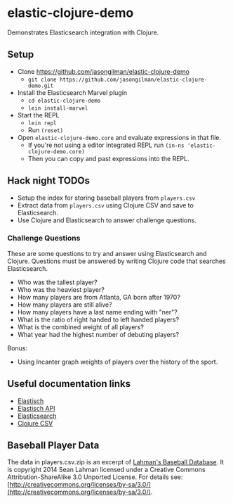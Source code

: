 # elastic-clojure-demo

Demonstrates Elasticsearch integration with Clojure.

## Setup

   - Clone https://github.com/jasongilman/elastic-clojure-demo
     - `git clone https://github.com/jasongilman/elastic-clojure-demo.git`
   - Install the Elasticsearch Marvel plugin
     - `cd elastic-clojure-demo`
     - `lein install-marvel`
   - Start the REPL
     - `lein repl`
     - Run `(reset)`
   - Open `elastic-clojure-demo.core` and evaluate expressions in that file.
     - If you're not using a editor integrated REPL run `(in-ns 'elastic-clojure-demo.core)`
     - Then you can copy and past expressions into the REPL.


## Hack night TODOs

  * Setup the index for storing baseball players from `players.csv`
  * Extract data from `players.csv` using Clojure CSV and save to Elasticsearch.
  * Use Clojure and Elasticsearch to answer challenge questions.

### Challenge Questions

These are some questions to try and answer using Elasticsearch and Clojure. Questions must be answered by writing Clojure code that searches Elasticsearch.

  * Who was the tallest player?
  * Who was the heaviest player?
  * How many players are from Atlanta, GA born after 1970?
  * How many players are still alive?
  * How many players have a last name ending with "ner"?
  * What is the ratio of right handed to left handed players?
  * What is the combined weight of all players?
  * What year had the highest number of debuting players?

Bonus:

  * Using Incanter graph weights of players over the history of the sport.


## Useful documentation links

  * [Elastisch](http://clojureelasticsearch.info)
  * [Elastisch API](http://reference.clojureelasticsearch.info)
  * [Elasticsearch](http://www.elasticsearch.org/guide/en/elasticsearch/reference/current/index.html)
  * [Clojure CSV](https://github.com/clojure/data.csv)


## Baseball Player Data

The data in players.csv.zip is an excerpt of [Lahman's Baseball Database](http://seanlahman.com/baseball-archive/statistics). It is copyright 2014 Sean Lahman licensed under a Creative Commons Attribution-ShareAlike 3.0 Unported License.  For details see: [http://creativecommons.org/licenses/by-sa/3.0/](http://creativecommons.org/licenses/by-sa/3.0/).

